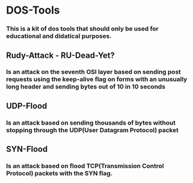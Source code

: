 # DOS-Tools

### This is a kit of dos tools that should only be used for educational and didatical purposes.

## Rudy-Attack - RU-Dead-Yet?

### Is an attack on the seventh OSI layer based on sending post requests using the keep-alive flag on forms with an unusually long header and sending bytes out of 10 in 10 seconds

## UDP-Flood

### Is an attack based on sending thousands of bytes without stopping through the UDP(User Datagram Protocol) packet

## SYN-Flood

### Is an attack based on flood TCP(Transmission Control Protocol) packets with the SYN flag.

